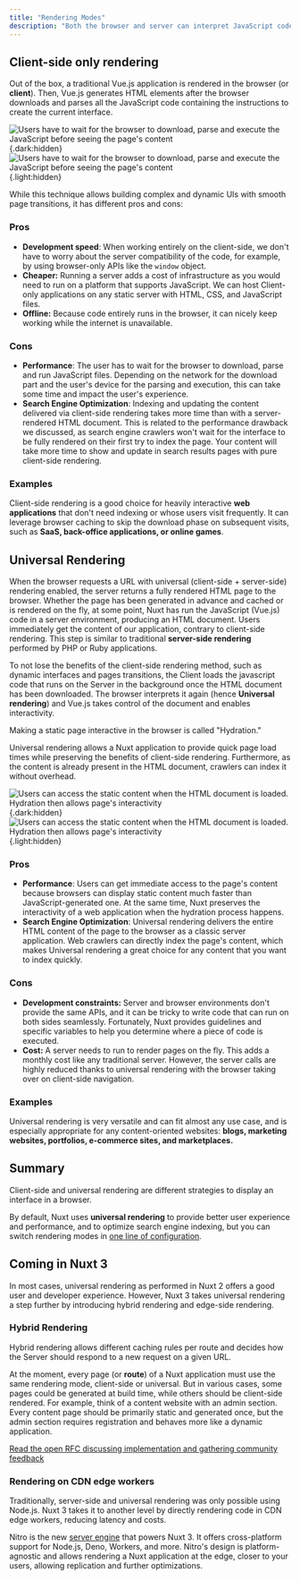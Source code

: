 ```yaml
---
title: "Rendering Modes"
description: "Both the browser and server can interpret JavaScript code to render Vue.js components into HTML elements. This step is called **rendering**. Nuxt supports both **client-side** and **universal** rendering. The two approaches have pros and cons that we will cover in this section."
---
```


## Client-side only rendering

Out of the box, a traditional Vue.js application is rendered in the browser (or **client**). Then, Vue.js generates HTML elements after the browser downloads and parses all the JavaScript code containing the instructions to create the current interface.

![Users have to wait for the browser to download, parse and execute the JavaScript before seeing the page's content](/img/concepts/rendering/light/csr.svg){.dark:hidden}
![Users have to wait for the browser to download, parse and execute the JavaScript before seeing the page's content](/img/concepts/rendering/dark/csr.svg){.light:hidden}

While this technique allows building complex and dynamic UIs with smooth page transitions, it has different pros and cons:

### Pros

- **Development speed**: When working entirely on the client-side, we don't have to worry about the server compatibility of the code, for example, by using browser-only APIs like the `window` object.
- **Cheaper:** Running a server adds a cost of infrastructure as you would need to run on a platform that supports JavaScript. We can host Client-only applications on any static server with HTML, CSS, and JavaScript files.
- **Offline:** Because code entirely runs in the browser, it can nicely keep working while the internet is unavailable.

### Cons

- **Performance**: The user has to wait for the browser to download, parse and run JavaScript files. Depending on the network for the download part and the user's device for the parsing and execution, this can take some time and impact the user's experience.
- **Search Engine Optimization**: Indexing and updating the content delivered via client-side rendering takes more time than with a server-rendered HTML document. This is related to the performance drawback we discussed, as search engine crawlers won't wait for the interface to be fully rendered on their first try to index the page. Your content will take more time to show and update in search results pages with pure client-side rendering.

### Examples

Client-side rendering is a good choice for heavily interactive **web applications** that don't need indexing or whose users visit frequently. It can leverage browser caching to skip the download phase on subsequent visits, such as **SaaS, back-office applications, or online games**.

## Universal Rendering

When the browser requests a URL with universal (client-side + server-side) rendering enabled, the server returns a fully rendered HTML page to the browser. Whether the page has been generated in advance and cached or is rendered on the fly, at some point, Nuxt has run the JavaScript (Vue.js) code in a server environment, producing an HTML document. Users immediately get the content of our application, contrary to client-side rendering. This step is similar to traditional **server-side rendering** performed by PHP or Ruby applications.

To not lose the benefits of the client-side rendering method, such as dynamic interfaces and pages transitions, the Client loads the javascript code that runs on the Server in the background once the HTML document has been downloaded. The browser interprets it again (hence **Universal rendering**) and Vue.js takes control of the document and enables interactivity.

Making a static page interactive in the browser is called "Hydration."

Universal rendering allows a Nuxt application to provide quick page load times while preserving the benefits of client-side rendering. Furthermore, as the content is already present in the HTML document, crawlers can index it without overhead.

![Users can access the static content when the HTML document is loaded. Hydration then allows page's interactivity](/img/concepts/rendering/light/ssr.svg){.dark:hidden}
![Users can access the static content when the HTML document is loaded. Hydration then allows page's interactivity](/img/concepts/rendering/dark/ssr.svg){.light:hidden}

### Pros

- **Performance**: Users can get immediate access to the page's content because browsers can display static content much faster than JavaScript-generated one. At the same time, Nuxt preserves the interactivity of a web application when the hydration process happens.
- **Search Engine Optimization**: Universal rendering delivers the entire HTML content of the page to the browser as a classic server application. Web crawlers can directly index the page's content, which makes Universal rendering a great choice for any content that you want to index quickly.

### Cons

- **Development constraints:** Server and browser environments don't provide the same APIs, and it can be tricky to write code that can run on both sides seamlessly. Fortunately, Nuxt provides guidelines and specific variables to help you determine where a piece of code is executed.
- **Cost:** A server needs to run to render pages on the fly. This adds a monthly cost like any traditional server. However, the server calls are highly reduced thanks to universal rendering with the browser taking over on client-side navigation.

### Examples

Universal rendering is very versatile and can fit almost any use case, and is especially appropriate for any content-oriented websites: **blogs, marketing websites, portfolios, e-commerce sites, and marketplaces.**

## Summary

Client-side and universal rendering are different strategies to display an interface in a browser.

By default, Nuxt uses **universal rendering** to provide better user experience and performance, and to optimize search engine indexing, but you can switch rendering modes in [one line of configuration](/guide/directory-structure/nuxt.config#ssr).

## Coming in Nuxt 3

In most cases, universal rendering as performed in Nuxt 2 offers a good user and developer experience. However, Nuxt 3 takes universal rendering a step further by introducing hybrid rendering and edge-side rendering.

### Hybrid Rendering

Hybrid rendering allows different caching rules per route and decides how the Server should respond to a new request on a given URL.

At the moment, every page (or **route**) of a Nuxt application must use the same rendering mode, client-side or universal. But in various cases, some pages could be generated at build time, while others should be client-side rendered. For example, think of a content website with an admin section. Every content page should be primarily static and generated once, but the admin section requires registration and behaves more like a dynamic application.

[Read the open RFC discussing implementation and gathering community feedback](https://github.com/nuxt/framework/discussions/560)

### Rendering on CDN edge workers

Traditionally, server-side and universal rendering was only possible using Node.js. Nuxt 3 takes it to another level by directly rendering code in CDN edge workers, reducing latency and costs.

Nitro is the new [server engine](/guide/concepts/server-engine) that powers Nuxt 3. It offers cross-platform support for Node.js, Deno, Workers, and more. Nitro's design is platform-agnostic and allows rendering a Nuxt application at the edge, closer to your users, allowing replication and further optimizations.
